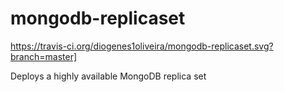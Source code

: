 # mongodb-replicaset

https://travis-ci.org/diogenes1oliveira/mongodb-replicaset.svg?branch=master]

Deploys a highly available MongoDB replica set
